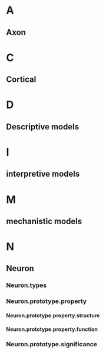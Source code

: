 # A
## Axon
# C
## Cortical
# D
## Descriptive models
# I
## interpretive models
# M
## mechanistic models
# N 
## Neuron
### Neuron.types
### Neuron.prototype.property
#### Neuron.prototype.property.structure
#### Neuron.prototype.property.function
### Neuron.prototype.significance
